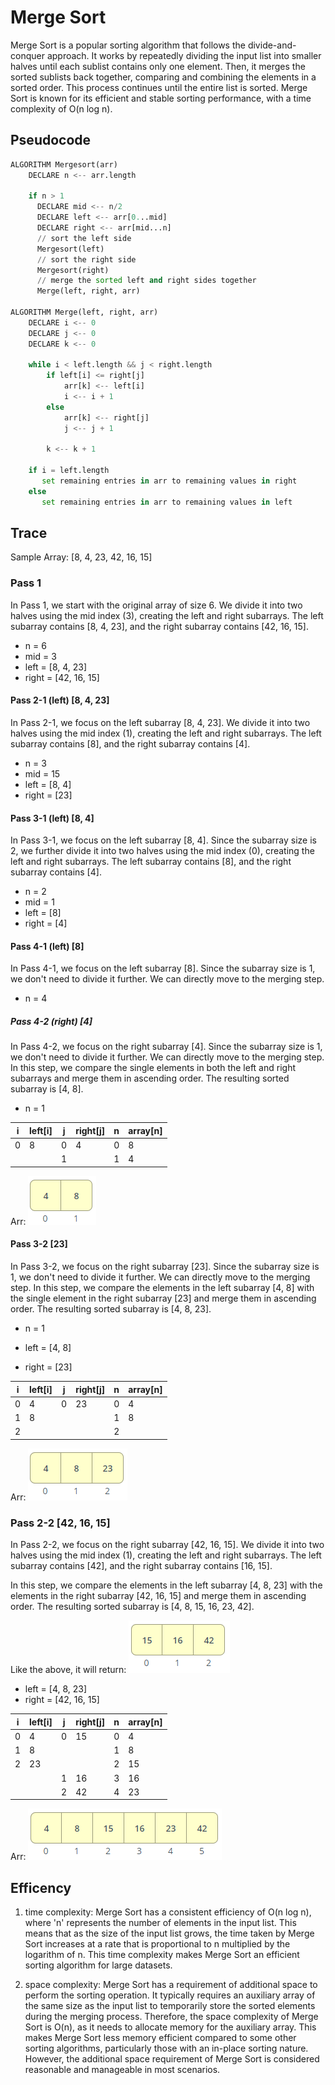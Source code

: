 # Merge Sort

Merge Sort is a popular sorting algorithm that follows the divide-and-conquer approach. It works by repeatedly dividing the input list into smaller halves until each sublist contains only one element. Then, it merges the sorted sublists back together, comparing and combining the elements in a sorted order. This process continues until the entire list is sorted. Merge Sort is known for its efficient and stable sorting performance, with a time complexity of O(n log n).

## Pseudocode

```python
ALGORITHM Mergesort(arr)
    DECLARE n <-- arr.length

    if n > 1
      DECLARE mid <-- n/2
      DECLARE left <-- arr[0...mid]
      DECLARE right <-- arr[mid...n]
      // sort the left side
      Mergesort(left)
      // sort the right side
      Mergesort(right)
      // merge the sorted left and right sides together
      Merge(left, right, arr)

ALGORITHM Merge(left, right, arr)
    DECLARE i <-- 0
    DECLARE j <-- 0
    DECLARE k <-- 0

    while i < left.length && j < right.length
        if left[i] <= right[j]
            arr[k] <-- left[i]
            i <-- i + 1
        else
            arr[k] <-- right[j]
            j <-- j + 1

        k <-- k + 1

    if i = left.length
       set remaining entries in arr to remaining values in right
    else
       set remaining entries in arr to remaining values in left

```

## Trace

Sample Array: [8, 4, 23, 42, 16, 15]

### Pass 1

In Pass 1, we start with the original array of size 6. We divide it into two halves using the mid index (3), creating the left and right subarrays. The left subarray contains [8, 4, 23], and the right subarray contains [42, 16, 15].

- n = 6
- mid = 3
- left = [8, 4, 23]
- right = [42, 16, 15]

#### Pass 2-1 (left) [8, 4, 23]

In Pass 2-1, we focus on the left subarray [8, 4, 23]. We divide it into two halves using the mid index (1), creating the left and right subarrays. The left subarray contains [8], and the right subarray contains [4].

- n = 3
- mid = 15
- left = [8, 4]
- right = [23]

#### Pass 3-1 (left) [8, 4]

In Pass 3-1, we focus on the left subarray [8, 4]. Since the subarray size is 2, we further divide it into two halves using the mid index (0), creating the left and right subarrays. The left subarray contains [8], and the right subarray contains [4].

- n = 2
- mid = 1
- left = [8]
- right = [4]

#### Pass 4-1 (left) [8]

In Pass 4-1, we focus on the left subarray [8]. Since the subarray size is 1, we don't need to divide it further. We can directly move to the merging step.

- n = 4

##### Pass 4-2 (right) [4]

In Pass 4-2, we focus on the right subarray [4]. Since the subarray size is 1, we don't need to divide it further. We can directly move to the merging step. In this step, we compare the single elements in both the left and right subarrays and merge them in ascending order. The resulting sorted subarray is [4, 8].

- n = 1

|i|left[i]|j|right[j]|n|array[n]|
|-|-------|-|--------|-|--------|
|0|   8   |0|   4    |0|   8    |
| |       |1|        |1|   4    |

Arr: ![Array](image.png)

#### Pass 3-2 [23]

In Pass 3-2, we focus on the right subarray [23]. Since the subarray size is 1, we don't need to divide it further. We can directly move to the merging step. In this step, we compare the elements in the left subarray [4, 8] with the single element in the right subarray [23] and merge them in ascending order. The resulting sorted subarray is [4, 8, 23].

- n = 1

- left = [4, 8]
- right = [23]

|i|left[i]|j|right[j]|n|array[n]|
|-|-------|-|--------|-|--------|
|0|   4   |0|   23   |0|   4    |
|1|   8   | |        |1|   8    |
|2|       | |        |2|        |

Arr: ![Array](image-1.png)

### Pass 2-2 [42, 16, 15]

In Pass 2-2, we focus on the right subarray [42, 16, 15]. We divide it into two halves using the mid index (1), creating the left and right subarrays. The left subarray contains [42], and the right subarray contains [16, 15].

In this step, we compare the elements in the left subarray [4, 8, 23] with the elements in the right subarray [42, 16, 15] and merge them in ascending order. The resulting sorted subarray is [4, 8, 15, 16, 23, 42].

Like the above, it will return: ![Array](image-2.png)

- left = [4, 8, 23]
- right = [42, 16, 15]

|i|left[i]|j|right[j]|n|array[n]|
|-|-------|-|--------|-|--------|
|0|   4   |0|   15   |0|   4    |
|1|   8   | |        |1|   8    |
|2|   23  | |        |2|   15   |
| |       |1|   16   |3|   16   |
| |       |2|   42   |4|   23   |

Arr: ![Array](image-3.png)

## Efficency

1. time complexity: Merge Sort has a consistent efficiency of O(n log n), where 'n' represents the number of elements in the input list. This means that as the size of the input list grows, the time taken by Merge Sort increases at a rate that is proportional to n multiplied by the logarithm of n. This time complexity makes Merge Sort an efficient sorting algorithm for large datasets.

2. space complexity: Merge Sort has a requirement of additional space to perform the sorting operation. It typically requires an auxiliary array of the same size as the input list to temporarily store the sorted elements during the merging process. Therefore, the space complexity of Merge Sort is O(n), as it needs to allocate memory for the auxiliary array. This makes Merge Sort less memory efficient compared to some other sorting algorithms, particularly those with an in-place sorting nature. However, the additional space requirement of Merge Sort is considered reasonable and manageable in most scenarios.
